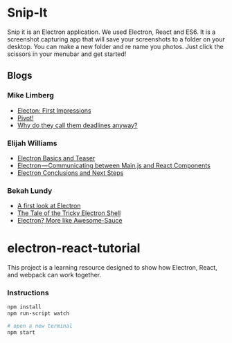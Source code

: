 # Snip-It
Snip it is an Electron application. We used Electron, React and ES6. It is a screenshot capturing app that will save your screenshots to a folder on your desktop. You can make a new folder and re name you photos. Just click the scissors in your menubar and get started!
## Blogs

### Mike Limberg
* [Electon: First Impressions](https://medium.com/@limbergmike/electron-first-impressions-43ce4942df17)
* [Pivot!](https://medium.com/@limbergmike/pivot-46035d62e7ec)
* [Why do they call them deadlines anyway?](https://medium.com/@limbergmike/post-mortem-13a92387d0c8)

### Elijah Williams
* [Electron Basics and Teaser](https://medium.com/@ejwill04/electron-basics-and-teaser-c19ef26a0c2e)
* [Electron — Communicating between Main.js and React Components](https://medium.com/@ejwill04/one-of-the-unique-challenges-with-working-with-electron-and-react-was-understanding-how-the-files-8be6f6663a47)
* [Electron Conclusions and Next Steps](https://medium.com/@ejwill04/electron-conclusions-and-next-steps-ec59fb22b0bc)

### Bekah Lundy
* [A first look at Electron](https://medium.com/@rebekahlundy/a-first-look-at-electron-c99d16b46dfb)
* [The Tale of the Tricky Electron Shell](https://medium.com/@rebekahlundy/the-tale-of-the-tricky-electron-shell-3bd740aa86e7)
* [Electron? More like Awesome-Sauce](https://medium.com/@rebekahlundy/electron-more-like-awesome-sauce-10583e9be760)

# electron-react-tutorial

This project is a learning resource designed to show how Electron, React, and webpack can work together.

### Instructions

```bash
npm install
npm run-script watch

# open a new terminal
npm start
```
